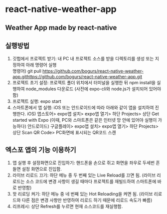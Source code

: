 # react-native-weather-app
## Weather App made by react-native

## 실행방법
1) 깃헙에서 프로젝트 받기: 내 PC 내 프로젝트 소스를 받을 디렉토리를 생성 또는 지정하여 아래 명령어 실행  
  명령어) git pull https://github.com/bogurs/react-native-weather-app.githttps://github.com/bogurs/react-native-weather-app.git
2) 프로젝트 초기 설정: 프로젝트 폴더 위치에서 터미널을 실행한 뒤 npm install을 실행하여 node_modules 다운로드 (사전에 expo-cli와 node.js가 설치되어 있어야 함)
3) 프로젝트 실행: expo start
4) 스마트폰에서 앱 실행: iOS 또는 안드로이드에 따라 아래와 같이 앱을 설치하여 진행한다.
   iOS) 앱스토어> expo앱 설치> expo앱 열기> 하단 Projects> 상단 Get started with Expo (이때, PC와 스마트폰은 같은 인터넷 망 안에 있어야 실행이 가능하다)
   안드로이드) 구글플레이> expo앱 설치> expo앱 열기> 하단 Projects> 상단 Scan QR Code> PC화면에 표시되는 QR코드 스캔

## 엑스포 앱의 기능 이용하기
1) 앱 실행 후 설정화면으로 진입하기: 핸드폰을 손으로 쥐고 화면을 좌우로 두세번 흔들면 설정 화면으로 진입함.
2) 라이브 리로드 끄기: 하단 메뉴 중 두 번째 있는 Live Reload를 끄면 됨. (라이브 리로드는 소스 코드에 변경 사항이 생길 때마다 프로젝트를 재빌드하여 스마트폰에 바로 반영함)
3) 핫 리로딩 켜기: 하단 메뉴 중 네 번째 있는 Hot Reloading을 켜면 됨. (라이브 리로드와 다른 점은 변경 사항만 반영하여 리로드 하기 때문에 리로드 속도가 빠름)
4) 리프레시: 상단 Refresh를 누르면 현재 소스코드를 재실행함.
